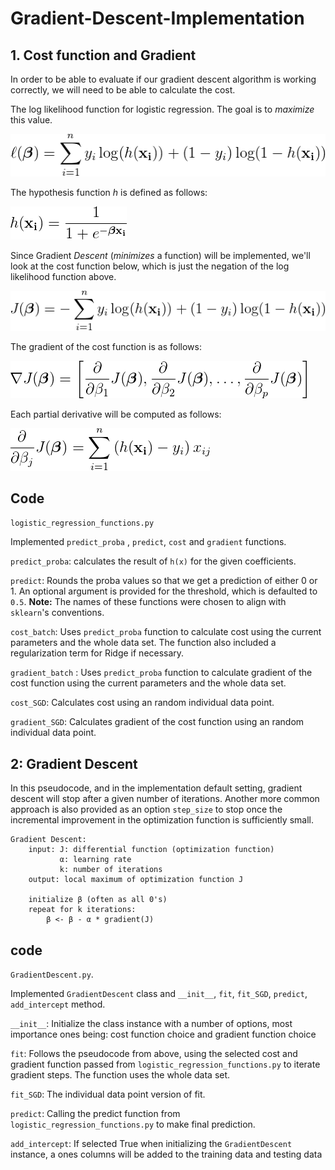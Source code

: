 # Gradient-Descent-Implementation

## 1. Cost function and Gradient

In order to be able to evaluate if our gradient descent algorithm is working
correctly, we will need to be able to calculate the cost.

The log likelihood function for logistic regression. The goal is to *maximize* this value.

![Cost Function](images/likelihood.png)
<!--
\ell(\boldsymbol\beta) = \sum_{i=1}^{n} y_i \log ( h(\mathbf{x_i}) ) + (1-y_i) \log (1 - h(\mathbf{x_i}))
-->

The hypothesis function *h* is defined as follows:

![hypothesis](images/hypothesis.png)
<!--
h(\mathbf{x_i}) = \frac{1}{1+e^{-\boldsymbol\beta\mathbf{x_i}}}
-->

Since Gradient *Descent* (*minimizes* a function) will be implemented, we'll look at the cost function below, which is just the negation of the log likelihood function above.

![cost function](images/cost.png)
<!--
J(\boldsymbol\beta) = - \sum_{i=1}^{n} y_i \log ( h(\mathbf{x_i}) ) + (1-y_i) \log (1 - h(\mathbf{x_i}))
-->

The gradient of the cost function is as follows:

![gradient](images/gradient.png)
<!--
\nabla J(\boldsymbol\beta) =
\left[
\frac\partial{\partial\beta_1}J(\boldsymbol\beta),
\frac\partial{\partial\beta_2}J(\boldsymbol\beta),
\ldots,
\frac\partial{\partial\beta_p}J(\boldsymbol\beta)
\right]
-->

Each partial derivative will be computed as follows:

![partial](images/partial.png)
<!--
\frac\partial{\partial\beta_j}J(\boldsymbol\beta) =
\sum_{i=1}^n \left( h(\mathbf{x_i}) - y_i \right ) x_{ij}
-->

## Code
`logistic_regression_functions.py`

Implemented  `predict_proba` , `predict`, `cost` and `gradient` functions.

`predict_proba`: calculates the result of `h(x)` for the given coefficients.

`predict`: Rounds the proba values so that we get a prediction of either 0 or 1. An optional argument is provided for the threshold, which is defaulted to `0.5`.  **Note:** The names of these functions were chosen to align with `sklearn`'s conventions.

`cost_batch`: Uses `predict_proba` function to calculate cost using the current parameters and the whole
data set. The function also included a regularization term for Ridge if necessary.

`gradient_batch` : Uses `predict_proba` function to calculate gradient of the cost function using the current parameters and the whole data set.

`cost_SGD`: Calculates cost using an random individual data point.

`gradient_SGD`: Calculates gradient of the cost function using an random individual data point.

## 2: Gradient Descent

In this pseudocode, and in the implementation default setting, gradient descent will stop after a given number of iterations. Another more common approach is also provided as an option `step_size` to stop once the incremental improvement in the optimization function is sufficiently small.

    Gradient Descent:
        input: J: differential function (optimization function)
               α: learning rate
               k: number of iterations
        output: local maximum of optimization function J

        initialize β (often as all 0's)
        repeat for k iterations:
            β <- β - α * gradient(J)

## code
`GradientDescent.py`.

Implemented `GradientDescent` class and `__init__`, `fit`, `fit_SGD`, `predict`, `add_intercept` method.

`__init__`: Initialize the class instance with a number of options, most importance ones being: cost function choice and gradient function choice

`fit`: Follows the pseudocode from above, using the selected cost and gradient function passed from `logistic_regression_functions.py` to iterate gradient steps. The function uses the whole data set.

`fit_SGD`: The individual data point version of fit.

`predict`: Calling the predict function from `logistic_regression_functions.py` to make final prediction.

`add_intercept`: If selected True when initializing the `GradientDescent` instance, a ones columns will be added to the training data and testing data
